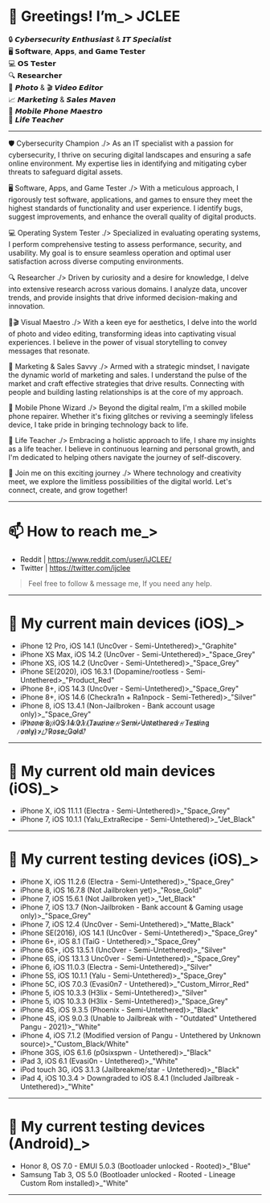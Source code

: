 # 👋 Greetings! I’m_> JCLEE

🔒 𝘾𝙮𝙗𝙚𝙧𝙨𝙚𝙘𝙪𝙧𝙞𝙩𝙮 𝙀𝙣𝙩𝙝𝙪𝙨𝙞𝙖𝙨𝙩 & 𝙄𝙏 𝙎𝙥𝙚𝙘𝙞𝙖𝙡𝙞𝙨𝙩                  
🖥️ 𝗦𝗼𝗳𝘁𝘄𝗮𝗿𝗲, 𝗔𝗽𝗽𝘀, 𝗮𝗻𝗱 𝗚𝗮𝗺𝗲 𝗧𝗲𝘀𝘁𝗲𝗿                     
💻 𝗢𝗦 𝗧𝗲𝘀𝘁𝗲𝗿                       
🔍 𝗥𝗲𝘀𝗲𝗮𝗿𝗰𝗵𝗲𝗿                       
📸 𝙋𝙝𝙤𝙩𝙤 & 🎬 𝙑𝙞𝙙𝙚𝙤 𝙀𝙙𝙞𝙩𝙤𝙧                        
📈 𝙈𝙖𝙧𝙠𝙚𝙩𝙞𝙣𝙜 & 𝙎𝙖𝙡𝙚𝙨 𝙈𝙖𝙫𝙚𝙣                        
📱 𝙈𝙤𝙗𝙞𝙡𝙚 𝙋𝙝𝙤𝙣𝙚 𝙈𝙖𝙚𝙨𝙩𝙧𝙤                        
🌱 𝙇𝙞𝙛𝙚 𝙏𝙚𝙖𝙘𝙝𝙚𝙧                       
_____________________________________________________________________________________________________________________________

🛡️ Cybersecurity Champion
./> As an IT specialist with a passion for cybersecurity, I thrive on securing digital landscapes and ensuring a safe online environment. My expertise lies in identifying and mitigating cyber threats to safeguard digital assets.

🖥️ Software, Apps, and Game Tester
./> With a meticulous approach, I rigorously test software, applications, and games to ensure they meet the highest standards of functionality and user experience. I identify bugs, suggest improvements, and enhance the overall quality of digital products.

💻 Operating System Tester
./> Specialized in evaluating operating systems, I perform comprehensive testing to assess performance, security, and usability. My goal is to ensure seamless operation and optimal user satisfaction across diverse computing environments.

🔍 Researcher
./> Driven by curiosity and a desire for knowledge, I delve into extensive research across various domains. I analyze data, uncover trends, and provide insights that drive informed decision-making and innovation.

📸🎬 Visual Maestro
./> With a keen eye for aesthetics, I delve into the world of photo and video editing, transforming ideas into captivating visual experiences. I believe in the power of visual storytelling to convey messages that resonate.

💼 Marketing & Sales Savvy
./> Armed with a strategic mindset, I navigate the dynamic world of marketing and sales. I understand the pulse of the market and craft effective strategies that drive results. Connecting with people and building lasting relationships is at the core of my approach.

🔧 Mobile Phone Wizard
./> Beyond the digital realm, I'm a skilled mobile phone repairer. Whether it's fixing glitches or reviving a seemingly lifeless device, I take pride in bringing technology back to life.

🌱 Life Teacher
./> Embracing a holistic approach to life, I share my insights as a life teacher. I believe in continuous learning and personal growth, and I'm dedicated to helping others navigate the journey of self-discovery.

🤝 Join me on this exciting journey
./> Where technology and creativity meet, we explore the limitless possibilities of the digital world. 
Let's connect, create, and grow together!
_____________________________________________________________________________________________________________________________
# 📫 How to reach me_>
- Reddit  | https://www.reddit.com/user/iJCLEE/
- Twitter | https://twitter.com/ijclee 
> Feel free to follow & message me, If you need any help.
_____________________________________________________________________________________________________________________________
# 📲 My current main devices (iOS)_>
- iPhone 12 Pro, iOS 14.1 (Unc0ver - Semi-Untethered)>_"Graphite"
- iPhone XS Max, iOS 14.2 (Unc0ver - Semi-Untethered)>_"Space_Grey"
- iPhone XS, iOS 14.2 (Unc0ver - Semi-Untethered)>_"Space_Grey"
- iPhone SE(2020), iOS 16.3.1 (Dopamine/rootless - Semi-Untethered>_"Product_Red"
- iPhone 8+, iOS 14.3 (Unc0ver - Semi-Untethered)>_"Space_Grey"
- iPhone 8+, iOS 14.6 (Checkra1n + Ra1npock - Semi-Tethered)>_"Silver" 
- iPhone 8, iOS 13.4.1 (Non-Jailbroken - Bank account usage only)>_"Space_Grey"
- iP̷h̷o̷n̷e̷ ̷8̷,̷ ̷i̷O̷S̷ ̷1̷4̷.̷0̷.̷1̷ ̷(̷T̷a̷u̷r̷i̷n̷e̷ ̷-̷ ̷S̷e̷m̷i̷-̷U̷n̷t̷e̷t̷h̷e̷r̷e̷d̷ ̷-̷ ̷T̷e̷s̷t̷i̷n̷g̷ ̷o̷n̷l̷y̷)̷>̷_̷"̷R̷o̷s̷e̷_̷G̷o̷l̷d̷"̷
_____________________________________________________________________________________________________________________________
# 📴 My current old main devices (iOS)_>
- iPhone X, iOS 11.1.1 (Electra - Semi-Untethered)>_"Space_Grey"
- iPhone 7, iOS 10.1.1 (Yalu_ExtraRecipe - Semi-Untethered)>_"Jet_Black"
_____________________________________________________________________________________________________________________________
# 📳 My current testing devices (iOS)_>
- iPhone X, iOS 11.2.6 (Electra - Semi-Untethered)>_"Space_Grey"
- iPhone 8, iOS 16.7.8 (Not Jailbroken yet)>_"Rose_Gold"
- iPhone 7, iOS 15.6.1 (Not Jailbroken yet)>_"Jet_Black"
- iPhone 7, iOS 13.7 (Non-Jailbroken - Bank account & Gaming usage only)>_"Space_Grey"
- iPhone 7, iOS 12.4 (Unc0ver - Semi-Untethered)>_"Matte_Black"
- iPhone SE(2016), iOS 14.1 (Unc0ver - Semi-Untethered)>_"Space_Grey"
- iPhone 6+, iOS 8.1 (TaiG - Untethered)>_"Space_Grey"
- iPhone 6S+, iOS 13.5.1 (Unc0ver - Semi-Untethered)>_"Silver"
- iPhone 6S, iOS 13.1.3 Unc0ver - Semi-Untethered)>_"Space_Grey"
- iPhone 6, iOS 11.0.3 (Electra - Semi-Untethered)>_"Silver"
- iPhone 5S, iOS 10.1.1 (Yalu - Semi-Untethered)>_"Space_Grey"
- iPhone 5C, iOS 7.0.3 (Evasi0n7 - Untethered)>_"Custom_Mirror_Red"
- iPhone 5, iOS 10.3.3 (H3lix - Semi-Untethered)>_"Silver"
- iPhone 5, iOS 10.3.3 (H3lix - Semi-Untethered)>_"Space_Grey"
- iPhone 4S, iOS 9.3.5 (Phoenix - Semi-Untethered)>_"Black" 
- iPhone 4S, iOS 9.0.3 (Unable to Jailbreak with - "Outdated" Untethered Pangu - 2021)>_"White"
- iPhone 4, iOS 7.1.2 (Modified version of Pangu - Untethered by Unknown source)>_"Custom_Black/White"
- iPhone 3GS, iOS 6.1.6 (p0sixspwn - Untethered)>_"Black"
- iPad 3, iOS 6.1 (Evasi0n - Untethered)>_"White"
- iPod touch 3G, iOS 3.1.3 (Jailbreakme/star - Untethered)>_"Black"
- iPad 4, iOS 10.3.4 > Downgraded to iOS 8.4.1 (Included Jailbreak - Untethered)>_"White"
_____________________________________________________________________________________________________________________________
# 📱 My current testing devices (Android)_>
- Honor 8, OS 7.0 - EMUI 5.0.3 (Bootloader unlocked - Rooted)>_"Blue"
- Samsung Tab 3, OS 5.0 (Bootloader unlocked - Rooted - Lineage Custom Rom installed)>_"White"
_____________________________________________________________________________________________________________________________
